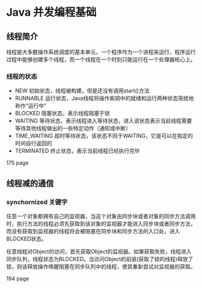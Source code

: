 # Java 并发编程基础

## 线程简介

线程是大多数操作系统调度的基本单元，一个程序作为一个进程来运行，程序运行过程中能够创建多个线程，而一个线程在一个时刻只能运行在一个处理器核心上。

### 线程的状态
* NEW 初始状态，线程被构建，但是还没有调用start()方法
* RUNNABLE 运行状态，Java线程将操作紫铜中的就绪和运行两种状态笼统地称作“运行中”
* BLOCKED 阻塞状态，表示线程阻塞于锁
* WAITING 等待状态，表示线程进入等待状态，进入该状态表示当前线程需要等待其他线程做出的一些特定动作（通知或中断）
* TIME_WAITING 超时等待状态，该状态不同于WAITING，它是可以在指定的时间自行返回的
* TERMINATED 终止状态，表示当前线程已经执行完毕

 175 page

## 线程减的通信

### synchornized 关键字

任意一个对象都拥有自己的监视器，当这个对象由同步块或者对象的同步方法调用时，执行方法的线程必须先获取到该对象的监视器才能进入同步块或者同步方法，而没有获取到监视器的线程将会被阻塞在同步块和同步方法的入口处，进入BLOCKED状态。

任意线程对Object的访问，首先获取Object的监视器。如果获取失败，线程进入同步队列，线程状态为BLOCKED。当访问Object的前驱(获取了锁的线程)释放了锁，则该释放操作唤醒阻塞在同步队列中的线程，使其重新尝试对监视器的获取。

194 page
